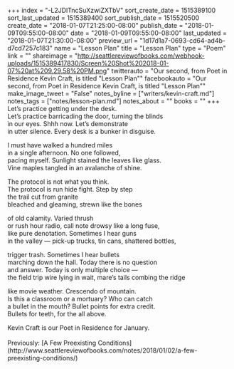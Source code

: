 +++
index = "-L2JDlTncSuXzwiZXTbV"
sort_create_date = 1515389100
sort_last_updated = 1515389400
sort_publish_date = 1515520500
create_date = "2018-01-07T21:25:00-08:00"
publish_date = "2018-01-09T09:55:00-08:00"
date = "2018-01-09T09:55:00-08:00"
last_updated = "2018-01-07T21:30:00-08:00"
preview_url = "1d17d1a7-0693-cd64-ad4b-d7cd7257c183"
name = "Lesson Plan"
title = "Lesson Plan"
type = "Poem"
link = ""
shareimage = "http://seattlereviewofbooks.com/webhook-uploads/1515389417830/Screen%20Shot%202018-01-07%20at%209.29.58%20PM.png"
twitterauto = "Our second, from Poet in Residence Kevin Craft, is titled \"Lesson Plan\""
facebookauto = "Our second, from Poet in Residence Kevin Craft, is titled \"Lesson Plan\""
make_image_tweet = "False"
notes_byline = ["writers/kevin-craft.md"]
notes_tags = ["notes/lesson-plan.md"]
notes_about = ""
books = ""
+++
Let’s practice getting under the desk.<br>
Let’s practice barricading the door, turning the blinds<br>
in our eyes. Shhh now. Let’s demonstrate<br>
in utter silence. Every desk is a bunker in disguise.

I must have walked a hundred miles<br>
in a single afternoon. No one followed,<br>
pacing myself. Sunlight stained the leaves like glass.<br>
Vine maples tangled in an avalanche of shine.

The protocol is not what you think.<br>
The protocol is run hide fight. Step by step<br>
the trail cut from granite<br>
bleached and gleaming, strewn like the bones

of old calamity. Varied thrush<br>
or rush hour radio, call note drowsy like a long fuse,<br>
like pure denotation. Sometimes I hear guns<br>
in the valley &mdash; pick-up trucks, tin cans, shattered bottles,

trigger trash. Sometimes I hear bullets<br>
marching down the hall. Today there is no question<br>
and answer. Today is only multiple choice &mdash;<br>
the field trip wire lying in wait, mare’s tails combing the ridge

like movie weather. Crescendo of mountain.<br>
Is this a classroom or a mortuary? Who can catch<br>
a bullet in the mouth? Bullet points for extra credit.<br>
Bullets for teeth, for the all above.

<p class="poem-footer">Kevin Craft is our Poet in Residence for January.<br><br>Previously: [A Few Preexisting Conditions](http://www.seattlereviewofbooks.com/notes/2018/01/02/a-few-preexisting-conditions/)</p>